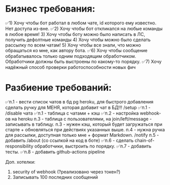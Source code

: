 # Бизнес требования:
✅1) Хочу чтобы бот работал в любом чате, id которого ему известно. Нет доступа из-вне. 
✅2) Хочу чтобы бот откликался на любые команды в любое время!
3) Хочу чтобы боту можно было написать в ЛС, получить дефолтные команды
4) Хочу чтобы можно было сделать рассылку по всем чатам!
5) Хочу чтобы все знали, что можно обращаться ко мне, как автору бота.
✅6) Хочу чтобы сообщение обрабатывалось только одним подходящим обработчиком. Обработчики должны быть выстроены по какому-то порядку.
✅7) Хочу надёжный способ проверки работоспособности новых фич

# Разбиение требований:
✅п.1 - вести список чатов в бд pg heroku, для быстрого добавления сделать ручку для МЕНЯ, которая добавит чат в БД!!! /setup
✅п.1 - /disable чата
✅п.1 - таблица с чатами + кэш
✅п.2 - настройка webhook-ов на heroku
п.3 - таблица с пользователями, на join/left/message - записывать в таблицу.
п.3 - нужен кэш, который будет загружаться при старте + обновляться при действиях указанных выше.
п.4 - нужна ручка для рассылки, доступная только мне + формат Markdown. /notify
п.5 - добавить /about (со ссылкой на код в боте)
✅п.6 - сделать chain-of-responsibility обработчики, выстроить по порядку.
✅п.7 - добавить тесты.
✅п.8 - добавить github-actions pipeline


Доп. хотелки:
1) security of webhook (?реализовано через токен?)
2) Записывать 100 последних сообщений